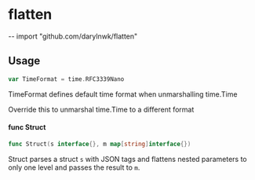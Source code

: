 # flatten
--
    import "github.com/darylnwk/flatten"


## Usage

```go
var TimeFormat = time.RFC3339Nano
```
TimeFormat defines default time format when unmarshalling time.Time

Override this to unmarshal time.Time to a different format

#### func  Struct

```go
func Struct(s interface{}, m map[string]interface{})
```
Struct parses a struct `s` with JSON tags and flattens nested parameters to only
one level and passes the result to `m`.
